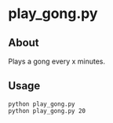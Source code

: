 # play_gong.py

## About
Plays a gong every x minutes.

## Usage
```
python play_gong.py
python play_gong.py 20
```